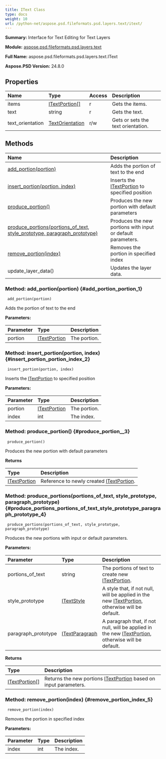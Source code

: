```yaml
---
title: IText Class
type: docs
weight: 10
url: /python-net/aspose.psd.fileformats.psd.layers.text/itext/
---
```


**Summary:** Interface for Text Editing for Text Layers

**Module:** [aspose.psd.fileformats.psd.layers.text](/psd/python-net/aspose.psd.fileformats.psd.layers.text/)

**Full Name:** aspose.psd.fileformats.psd.layers.text.IText

**Aspose.PSD Version:** 24.8.0

## **Properties**
| **Name** | **Type** | **Access** | **Description** |
| :- | :- | :- | :- |
| items | [ITextPortion[]](/psd/python-net/aspose.psd.fileformats.psd.layers.text/itextportion) | r | Gets the items. |
| text | string | r | Gets the text. |
| text_orientation | [TextOrientation](/psd/python-net/aspose.psd.fileformats.psd/textorientation) | r/w | Gets or sets the text orientation. |
## **Methods**
| **Name** | **Description** |
| :- | :- |
| [add_portion(portion)](#add_portion_portion_1) | Adds the portion of text to the end |
| [insert_portion(portion, index)](#insert_portion_portion_index_2) | Inserts the [ITextPortion](/psd/python-net/aspose.psd.fileformats.psd.layers.text/itextportion/) to specified position |
| [produce_portion()](#produce_portion__3) | Produces the new portion with default parameters |
| [produce_portions(portions_of_text, style_prototype, paragraph_prototype)](#produce_portions_portions_of_text_style_prototype_paragraph_prototype_4) | Produces the new portions with input or default parameters. |
| [remove_portion(index)](#remove_portion_index_5) | Removes the portion in specified index |
| update_layer_data() | Updates the layer data. |


### Method: add_portion(portion) {#add_portion_portion_1}


```
 add_portion(portion) 
```

Adds the portion of text to the end

**Parameters:**

| Parameter | Type | Description |
| :- | :- | :- |
| portion | [ITextPortion](/psd/python-net/aspose.psd.fileformats.psd.layers.text/itextportion) | The portion. |

### Method: insert_portion(portion, index) {#insert_portion_portion_index_2}


```
 insert_portion(portion, index) 
```

Inserts the [ITextPortion](/psd/python-net/aspose.psd.fileformats.psd.layers.text/itextportion/) to specified position

**Parameters:**

| Parameter | Type | Description |
| :- | :- | :- |
| portion | [ITextPortion](/psd/python-net/aspose.psd.fileformats.psd.layers.text/itextportion) | The portion. |
| index | int | The index. |

### Method: produce_portion() {#produce_portion__3}


```
 produce_portion() 
```

Produces the new portion with default parameters

**Returns**

| Type | Description |
| :- | :- |
| [ITextPortion](/psd/python-net/aspose.psd.fileformats.psd.layers.text/itextportion) | Reference to newly created [ITextPortion](/psd/python-net/aspose.psd.fileformats.psd.layers.text/itextportion/). |


### Method: produce_portions(portions_of_text, style_prototype, paragraph_prototype) {#produce_portions_portions_of_text_style_prototype_paragraph_prototype_4}


```
 produce_portions(portions_of_text, style_prototype, paragraph_prototype) 
```

Produces the new portions with input or default parameters.

**Parameters:**

| Parameter | Type | Description |
| :- | :- | :- |
| portions_of_text | string | The portions of text to create new [ITextPortion](/psd/python-net/aspose.psd.fileformats.psd.layers.text/itextportion/). |
| style_prototype | [ITextStyle](/psd/python-net/aspose.psd.fileformats.psd.layers.text/itextstyle) | A style that, if not null, will be applied in the new [ITextPortion](/psd/python-net/aspose.psd.fileformats.psd.layers.text/itextportion/), otherwise will be default. |
| paragraph_prototype | [ITextParagraph](/psd/python-net/aspose.psd.fileformats.psd.layers.text/itextparagraph) | A paragraph that, if not null, will be applied in the new [ITextPortion](/psd/python-net/aspose.psd.fileformats.psd.layers.text/itextportion/), otherwise will be default. |

**Returns**

| Type | Description |
| :- | :- |
| [ITextPortion[]](/psd/python-net/aspose.psd.fileformats.psd.layers.text/itextportion) | Returns the new portions [ITextPortion](/psd/python-net/aspose.psd.fileformats.psd.layers.text/itextportion/) based on input parameters. |


### Method: remove_portion(index) {#remove_portion_index_5}


```
 remove_portion(index) 
```

Removes the portion in specified index

**Parameters:**

| Parameter | Type | Description |
| :- | :- | :- |
| index | int | The index. |


